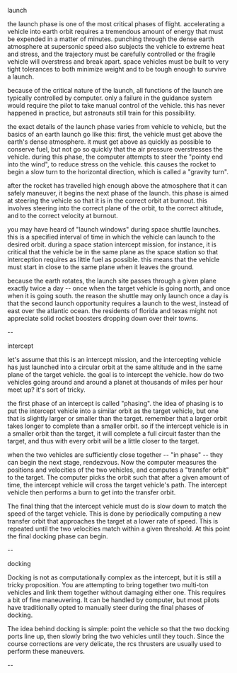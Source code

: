 launch

the launch phase is one of the most critical phases of flight.  accelerating a vehicle into earth orbit requires a tremendous amount of energy that must be expended in a matter of minutes.  punching through the dense earth atmosphere at supersonic speed also subjects the vehicle to extreme heat and stress, and the trajectory must be carefully controlled or the fragile vehicle will overstress and break apart.  space vehicles must be built to very tight tolerances to both minimize weight and to be tough enough to survive a launch.

because of the critical nature of the launch, all functions of the launch are typically controlled by computer.  only a failure in the guidance system would require the pilot to take manual control of the vehicle.  this has never happened in practice, but astronauts still train for this possibility.

the exact details of the launch phase varies from vehicle to vehicle, but the basics of an earth launch go like this: first, the vehicle must get above the earth's dense atmosphere.  it must get above as quickly as possible to conserve fuel, but not go so quickly that the air pressure overstresses the vehicle.  during this phase, the computer attempts to steer the "pointy end into the wind", to reduce stress on the vehicle.  this causes the rocket to begin a slow turn to the horizontal direction, which is called a "gravity turn".

after the rocket has travelled high enough above the atmosphere that it can safely maneuver, it begins the next phase of the launch.  this phase is aimed at steering the vehicle so that it is in the correct orbit at burnout.  this involves steering into the correct plane of the orbit, to the correct altitude, and to the correct velocity at burnout.

you may have heard of "launch windows" during space shuttle launches.  this is a specified interval of time in which the vehicle can launch to the desired orbit.  during a space station intercept mission, for instance, it is critical that the vehicle be in the same plane as the space station so that interception requires as little fuel as possible.  this means that the vehicle must start in close to the same plane when it leaves the ground.

because the earth rotates, the launch site passes through a given plane exactly twice a day -- once when the target vehicle is going north, and once when it is going south.  the reason the shuttle may only launch once a day is that the second launch opportunity requires a launch to the west, instead of east over the atlantic ocean.  the residents of florida and texas might not appreciate solid rocket boosters dropping down over their towns.

--

intercept

let's assume that this is an intercept mission, and the intercepting vehicle has just launched into a circular orbit at the same altitude and in the same plane of the target vehicle.  the goal is to intercept the vehicle.  how do two vehicles going around and around a planet at thousands of miles per hour meet up?  it's sort of tricky.

the first phase of an intercept is called "phasing".  the idea of phasing is to put the intercept vehicle into a similar orbit as the target vehicle, but one that is slightly larger or smaller than the target.  remember that a larger orbit takes longer to complete than a smaller orbit.  so if the intercept vehicle is in a smaller orbit than the target, it will complete a full circuit faster than the target, and thus with every orbit will be a little closer to the target.

when the two vehicles are sufficiently close together -- "in phase" -- they can begin the next stage, rendezvous.  Now the computer measures the positions and velocities of the two vehicles, and computes a "transfer orbit" to the target.  The computer picks the orbit such that after a given amount of time, the intercept vehicle will cross the target vehicle's path.  The intercept vehicle then performs a burn to get into the transfer orbit.

The final thing that the intercept vehicle must do is slow down to match the speed of the target vehicle.  This is done by periodically computing a new transfer orbit that approaches the target at a lower rate of speed.  This is repeated until the two velocities match within a given threshold.  At this point the final docking phase can begin.

--

docking

Docking is not as computationally complex as the intercept, but it is still a tricky proposition.  You are attempting to bring together two multi-ton vehicles and link them together without damaging either one.  This requires a bit of fine maneuvering.  It can be handled by computer, but most pilots have traditionally opted to manually steer during the final phases of docking.

The idea behind docking is simple: point the vehicle so that the two docking ports line up, then slowly bring the two vehicles until they touch.  Since the course corrections are very delicate, the rcs thrusters are usually used to perform these maneuvers.

--